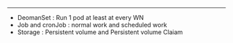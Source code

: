 
---

- DeomanSet : Run 1 pod at least at every WN
- Job and cronJob : normal work and scheduled work
- Storage : Persistent  volume and Persistent  volume Claiam


